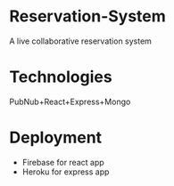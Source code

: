 # Reservation-System
A live collaborative reservation system

# Technologies
PubNub+React+Express+Mongo

# Deployment
* Firebase for react app
* Heroku for express app

